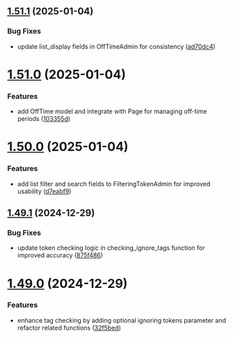 ## [1.51.1](https://github.com/ghorbani-mohammad/Crawler-Framework/compare/v1.51.0...v1.51.1) (2025-01-04)


### Bug Fixes

* update list_display fields in OffTimeAdmin for consistency ([ad70dc4](https://github.com/ghorbani-mohammad/Crawler-Framework/commit/ad70dc467418c81176da698b03b99402e4843efa))



# [1.51.0](https://github.com/ghorbani-mohammad/Crawler-Framework/compare/v1.50.0...v1.51.0) (2025-01-04)


### Features

* add OffTime model and integrate with Page for managing off-time periods ([103355d](https://github.com/ghorbani-mohammad/Crawler-Framework/commit/103355d3db0d9b8823accaed9cd208aafa0f829d))



# [1.50.0](https://github.com/ghorbani-mohammad/Crawler-Framework/compare/v1.49.1...v1.50.0) (2025-01-04)


### Features

* add list filter and search fields to FilteringTokenAdmin for improved usability ([d7eabf9](https://github.com/ghorbani-mohammad/Crawler-Framework/commit/d7eabf9734c2584a05a58da68f6345403be0b0ec))



## [1.49.1](https://github.com/ghorbani-mohammad/Crawler-Framework/compare/v1.49.0...v1.49.1) (2024-12-29)


### Bug Fixes

* update token checking logic in checking_ignore_tags function for improved accuracy ([875f486](https://github.com/ghorbani-mohammad/Crawler-Framework/commit/875f486acb6d22fc747e43c342b1e27b4b5ba497))



# [1.49.0](https://github.com/ghorbani-mohammad/Crawler-Framework/compare/v1.48.0...v1.49.0) (2024-12-29)


### Features

* enhance tag checking by adding optional ignoring tokens parameter and refactor related functions ([32f5bed](https://github.com/ghorbani-mohammad/Crawler-Framework/commit/32f5bed6da33af2ab1d7fc98ff8aba3747e99877))



